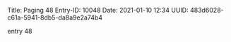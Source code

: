 Title: Paging 48
Entry-ID: 10048
Date: 2021-01-10 12:34
UUID: 483d6028-c61a-5941-8db5-da8a9e2a74b4

entry 48
